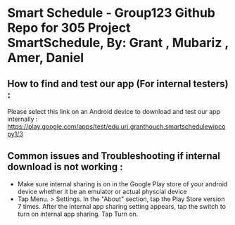 # Smart Schedule - Group123 Github Repo for 305 Project SmartSchedule, By: Grant , Mubariz , Amer, Daniel

## How to find and test our app (For internal testers) : 
Please select this link on an Android device to download and test our app internally : 
https://play.google.com/apps/test/edu.uri.granthouch.smartschedulewipcopy1/3

## Common issues and Troubleshooting if internal download is not working : 
 - Make sure internal sharing is on in the Google Play store of your android device whether it be an emulator or actual physcial device
 -  Tap Menu. > Settings. In the "About" section, tap the Play Store version 7 times. After the Internal app sharing setting appears, tap the switch to turn on internal app sharing. Tap Turn on.
   
